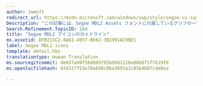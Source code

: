 ```yaml
---
author: Jwmsft
redirect_url: https://msdn.microsoft.com/windows/uwp/style/segoe-ui-symbol-font
Description: "この記事には、Segoe MDL2 Assets フォントに付属しているグリフの一覧と、その使い方のガイダンスが含まれています。"
Search.Refinement.TopicID: 184
title: "Segoe MDL2 アイコンのガイドライン"
ms.assetid: DFB215C2-8A61-4957-B662-3B1991AC9BE1
label: Segoe MDL2 icons
template: detail.hbs
translationtype: Human Translation
ms.sourcegitcommit: de657a99f58d005f95b99d111be06b671f7619f0
ms.openlocfilehash: 83431ff53e78a698c8be3893a1c85b4b07cde8ea

---
```









<!--HONumber=Jul16_HO2-->


